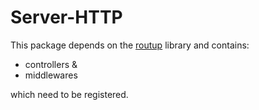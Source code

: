 # Server-HTTP

This package depends on the [routup](https://www.npmjs.com/package/routup) library and contains:
- controllers &
- middlewares

which need to be registered.
